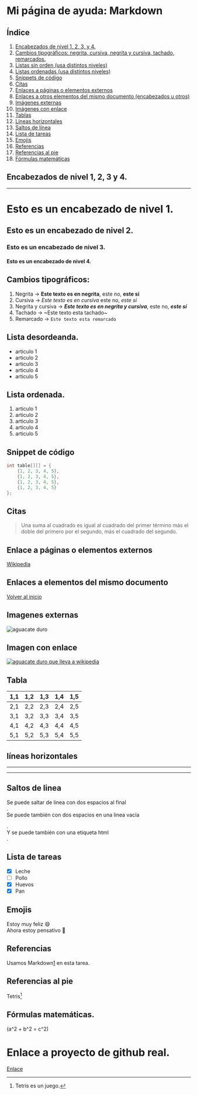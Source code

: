 # Mi página de ayuda: Markdown
## Índice
1. [Encabezados de nivel 1, 2, 3, y 4.](#encabezados-de-nivel-1-2-3-y-4) 
2. [Cambios tipográficos: negrita, cursiva, negrita y cursiva, tachado, remarcados.](#cambios-tipográficos)
3. [Listas sin orden (usa distintos niveles)](#lista-desordeanda)
4. [Listas ordenadas (usa distintos niveles)](#lista-ordenada)
5. [Snippets de código](#snippet-de-código)
6. [Citas](#citas)
7. [Enlaces a páginas o elementos externos](#enlace-a-páginas-o-elementos-externos)
8. [Enlaces a otros elementos del mismo documento (encabezados u otros)](#enlaces-a-elementos-del-mismo-documento)
9. [Imágenes externas](#imagenes-externas)
10. [Imágenes con enlace](#imagen-con-enlace)
11. [Tablas](#tabla)
12. [Líneas horizontales](#líneas-horizontales)
13. [Saltos de línea](#saltos-de-linea)
14. [Lista de tareas](#lista-de-tareas)
15. [Emojis](#emojis)
16. [Referencias](#referencias)
17. [Referencias al pie](#referencias-al-pie)
18. [Fórmulas matemáticas](#fórmulas-matemáticas)

## Encabezados de nivel 1, 2, 3 y 4.
---
# Esto es un encabezado de nivel 1.
## Esto es un encabezado de nivel 2.
### Esto es un encabezado de nivel 3.
#### Esto es un encabezado de nivel 4.

## Cambios tipográficos:

1. Negrita -> **Este texto es en negrita**, este no, **este sí**
2. Cursiva -> *Este texto es en cursiva* este no, _este sí_
3. Negrita y cursiva -> _**Este texto es en negrita y cursiva**_, este no, _**este sí**_
4. Tachado -> ~Este texto esta tachado~
5. Remarcado -> `Este texto esta remarcado`

## Lista desordeanda.
* articulo 1
* articulo 2
* articulo 3
* articulo 4
* articulo 5

## Lista ordenada.
1. articulo 1
2. articulo 2
3. articulo 3
4. articulo 4
5. articulo 5

## Snippet de código

```java
int table[][] = {
    {1, 2, 3, 4, 5},
    {1, 2, 3, 4, 5},
    {1, 2, 3, 4, 5},
    {1, 2, 3, 4, 5}
};
```

## Citas
> Una suma al cuadrado es igual al cuadrado del primer término más el doble del primero por el segundo, más el cuadrado del segundo.

## Enlace a páginas o elementos externos
[Wikipedia](https://es.wikipedia.org/wiki/Markdown)

## Enlaces a elementos del mismo documento
[Volver al inicio](#mi-página-de-ayuda-markdown)

## Imagenes externas

![aguacate duro](https://aguacatec.es/wp-content/uploads/2023/10/e5a978b8-6772-4c85-a50e-15581af7d483.png)

## Imagen con enlace

[![aguacate duro que lleva a wikipedia](https://aguacatec.es/wp-content/uploads/2023/10/e5a978b8-6772-4c85-a50e-15581af7d483.png)](https://es.wikipedia.org/wiki/Markdown)

## Tabla

| 1,1 | 1,2 | 1,3 | 1,4 | 1,5 |
| --- | --- | --- | --- | --- |
| 2,1 | 2,2 | 2,3 | 2,4 | 2,5 |
| 3,1 | 3,2 | 3,3 | 3,4 | 3,5 |
| 4,1 | 4,2 | 4,3 | 4,4 | 4,5 |
| 5,1 | 5,2 | 5,3 | 5,4 | 5,5 |

## líneas horizontales

---  

***  

## Saltos de linea

Se puede saltar de linea con dos espacios al final  
.  
Se puede también con dos espacios en una linea vacía

.  
Y se puede también con una etiqueta html <br>
.

## Lista de tareas

- [x] Leche 
- [ ]  Pollo
- [x]  Huevos
- [x]  Pan

## Emojis

Estoy muy feliz :smile:  
Ahora estoy pensativo :thinking:

## Referencias

Usamos Markdown[1] en esta tarea. 

[1]: https://es.wikipedia.org/wiki/Markdown

## Referencias al pie

Tetris[^1]

## Fórmulas matemáticas.

\(a^2 + b^2 = c^2\)

[^1]: Tetris es un juego.


# Enlace a proyecto de github real.

[Enlace]()
